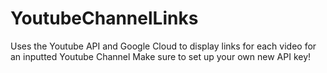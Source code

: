 # YoutubeChannelLinks
Uses the Youtube API and Google Cloud to display links for each video for an inputted Youtube Channel
Make sure to set up your own new API key!
